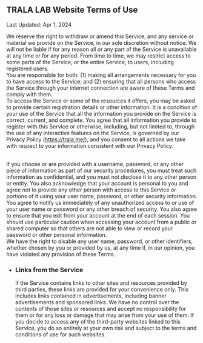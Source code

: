 ## TRALA LAB Website Terms of Use

Last Updated: Apr 1, 2024

We reserve the right to withdraw or amend this Service, and any service or material we provide on the Service, in our sole discretion without notice. We will not be liable if for any reason all or any part of the Service is unavailable at any time or for any period. From time to time, we may restrict access to some parts of the Service, or the entire Service, to users, including registered users.
<br>You are responsible for both: (1) making all arrangements necessary for you to have access to the Service; and (2) ensuring that all persons who access the Service through your internet connection are aware of these Terms and comply with them.
<br>To access the Service or some of the resources it offers, you may be asked to provide certain registration details or other information. It is a condition of your use of the Service that all the information you provide on the Service is correct, current, and complete. You agree that all information you provide to register with this Service or otherwise, including, but not limited to, through the use of any interactive features on the Service, is governed by our Privacy Policy (https://trala.me/), and you consent to all actions we take with respect to your information consistent with our Privacy Policy.

<br>If you choose or are provided with a username, password, or any other piece of information as part of our security procedures, you must treat such information as confidential, and you must not disclose it to any other person or entity. You also acknowledge that your account is personal to you and agree not to provide any other person with access to this Service or portions of it using your user name, password, or other security information. You agree to notify us immediately of any unauthorized access to or use of your user name or password or any other breach of security. You also agree to ensure that you exit from your account at the end of each session. You should use particular caution when accessing your account from a public or shared computer so that others are not able to view or record your password or other personal information.
<br>We have the right to disable any user name, password, or other identifiers, whether chosen by you or provided by us, at any time if, in our opinion, you have violated any provision of these Terms.

- ### Links from the Service
  If the Service contains links to other sites and resources provided by third parties, these links are provided for your convenience only. This includes links contained in advertisements, including banner advertisements and sponsored links. We have no control over the contents of those sites or resources and accept no responsibility for them or for any loss or damage that may arise from your use of them. If you decide to access any of the third-party websites linked to this Service, you do so entirely at your own risk and subject to the terms and conditions of use for such websites.
